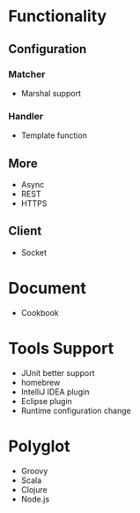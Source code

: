 # Functionality

## Configuration

### Matcher
* Marshal support

### Handler
* Template function

## More
* Async
* REST
* HTTPS

## Client
* Socket

# Document
* Cookbook

# Tools Support
* JUnit better support
* homebrew
* IntelliJ IDEA plugin
* Eclipse plugin
* Runtime configuration change

# Polyglot
* Groovy
* Scala
* Clojure
* Node.js